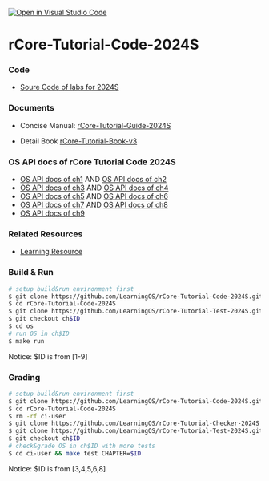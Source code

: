 [![Open in Visual Studio Code](https://classroom.github.com/assets/open-in-vscode-718a45dd9cf7e7f842a935f5ebbe5719a5e09af4491e668f4dbf3b35d5cca122.svg)](https://classroom.github.com/online_ide?assignment_repo_id=15139774&assignment_repo_type=AssignmentRepo)
# rCore-Tutorial-Code-2024S

### Code
- [Soure Code of labs for 2024S](https://github.com/LearningOS/rCore-Tutorial-Code-2024S)
### Documents

- Concise Manual: [rCore-Tutorial-Guide-2024S](https://LearningOS.github.io/rCore-Tutorial-Guide-2024S/)

- Detail Book [rCore-Tutorial-Book-v3](https://rcore-os.github.io/rCore-Tutorial-Book-v3/)


### OS API docs of rCore Tutorial Code 2024S
- [OS API docs of ch1](https://learningos.github.io/rCore-Tutorial-Code-2024S/ch1/os/index.html)
  AND [OS API docs of ch2](https://learningos.github.io/rCore-Tutorial-Code-2024S/ch2/os/index.html)
- [OS API docs of ch3](https://learningos.github.io/rCore-Tutorial-Code-2024S/ch3/os/index.html)
  AND [OS API docs of ch4](https://learningos.github.io/rCore-Tutorial-Code-2024S/ch4/os/index.html)
- [OS API docs of ch5](https://learningos.github.io/rCore-Tutorial-Code-2024S/ch5/os/index.html)
  AND [OS API docs of ch6](https://learningos.github.io/rCore-Tutorial-Code-2024S/ch6/os/index.html)
- [OS API docs of ch7](https://learningos.github.io/rCore-Tutorial-Code-2024S/ch7/os/index.html)
  AND [OS API docs of ch8](https://learningos.github.io/rCore-Tutorial-Code-2024S/ch8/os/index.html)
- [OS API docs of ch9](https://learningos.github.io/rCore-Tutorial-Code-2024S/ch9/os/index.html)

### Related Resources
- [Learning Resource](https://github.com/LearningOS/rust-based-os-comp2022/blob/main/relatedinfo.md)


### Build & Run

```bash
# setup build&run environment first
$ git clone https://github.com/LearningOS/rCore-Tutorial-Code-2024S.git
$ cd rCore-Tutorial-Code-2024S
$ git clone https://github.com/LearningOS/rCore-Tutorial-Test-2024S.git user
$ git checkout ch$ID
$ cd os
# run OS in ch$ID
$ make run
```
Notice: $ID is from [1-9]

### Grading

```bash
# setup build&run environment first
$ git clone https://github.com/LearningOS/rCore-Tutorial-Code-2024S.git
$ cd rCore-Tutorial-Code-2024S
$ rm -rf ci-user
$ git clone https://github.com/LearningOS/rCore-Tutorial-Checker-2024S.git ci-user
$ git clone https://github.com/LearningOS/rCore-Tutorial-Test-2024S.git ci-user/user
$ git checkout ch$ID
# check&grade OS in ch$ID with more tests
$ cd ci-user && make test CHAPTER=$ID
```
Notice: $ID is from [3,4,5,6,8]

